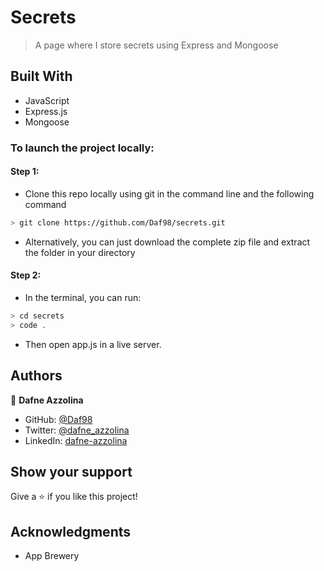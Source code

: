 # Secrets

> A page where I store secrets using Express and Mongoose

## Built With

- JavaScript
- Express.js
- Mongoose

### To launch the project locally:
#### Step 1:
- Clone this repo locally using git in the command line and the following command
 ```bash
 > git clone https://github.com/Daf98/secrets.git
 ```
- Alternatively, you can just download the complete zip file and extract the folder in your directory
#### Step 2:
- In the terminal, you can run:
```bash
> cd secrets
> code .
```
- Then open app.js in a live server.

## Authors

👤 **Dafne Azzolina**

- GitHub: [@Daf98](https://github.com/Daf98)
- Twitter: [@dafne_azzolina](https://twitter.com/dafne_azzolina)
- LinkedIn: [dafne-azzolina](https://www.linkedin.com/in/dafne-azzolina/)

## Show your support

Give a ⭐️ if you like this project!

## Acknowledgments

- App Brewery
